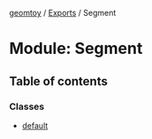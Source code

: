 [geomtoy](../README.md) / [Exports](../modules.md) / Segment

# Module: Segment

## Table of contents

### Classes

- [default](../classes/Segment.default.md)
